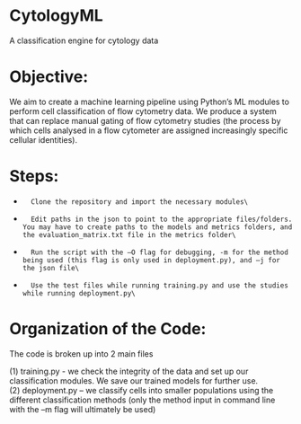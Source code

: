 # CytologyML
A classification engine for cytology data

# Objective:
We aim to create a machine learning pipeline using Python’s ML modules to perform cell classification of flow cytometry data. We produce a system that can replace manual gating of flow cytometry studies (the process by which cells analysed in a flow cytometer are assigned increasingly specific cellular identities).

# Steps:
-       Clone the repository and import the necessary modules\ 
-       Edit paths in the json to point to the appropriate files/folders. You may have to create paths to the models and metrics folders, and the evaluation_matrix.txt file in the metrics folder\
-       Run the script with the –O flag for debugging, -m for the method being used (this flag is only used in deployment.py), and –j for the json file\
-       Use the test files while running training.py and use the studies while running deployment.py\
 
# Organization of the Code:
The code is broken up into 2 main files

(1) training.py - we check the integrity of the data and set up our classification modules. We save our trained models for further use.\
(2) deployment.py – we classify cells into smaller populations using the different classification methods (only the method input in command line with the –m flag will ultimately be used)




